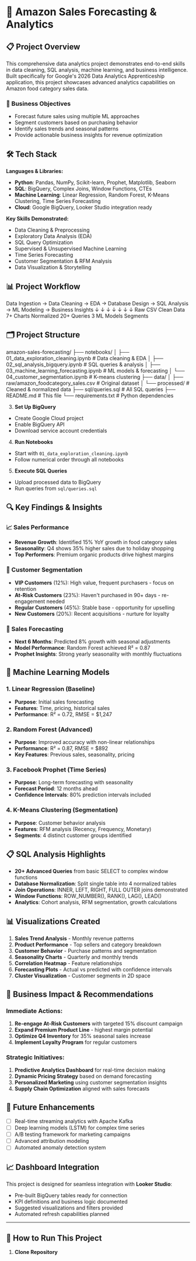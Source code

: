 # 🛒 Amazon Sales Forecasting & Analytics

## 📋 Project Overview

This comprehensive data analytics project demonstrates end-to-end skills in data cleaning, SQL analysis, machine learning, and business intelligence. Built specifically for Google's 2026 Data Analytics Apprenticeship application, this project showcases advanced analytics capabilities on Amazon food category sales data.

### 🎯 Business Objectives
- Forecast future sales using multiple ML approaches
- Segment customers based on purchasing behavior  
- Identify sales trends and seasonal patterns
- Provide actionable business insights for revenue optimization

## 🛠️ Tech Stack

**Languages & Libraries:**
- **Python**: Pandas, NumPy, Scikit-learn, Prophet, Matplotlib, Seaborn
- **SQL**: BigQuery, Complex Joins, Window Functions, CTEs
- **Machine Learning**: Linear Regression, Random Forest, K-Means Clustering, Time Series Forecasting
- **Cloud**: Google BigQuery, Looker Studio integration ready

**Key Skills Demonstrated:**
- Data Cleaning & Preprocessing
- Exploratory Data Analysis (EDA)  
- SQL Query Optimization
- Supervised & Unsupervised Machine Learning
- Time Series Forecasting
- Customer Segmentation & RFM Analysis
- Data Visualization & Storytelling

## 📊 Project Workflow
Data Ingestion → Data Cleaning → EDA → Database Design → SQL Analysis → ML Modeling → Business Insights
↓ ↓ ↓ ↓ ↓ ↓ ↓
Raw CSV Clean Data 7+ Charts Normalized 20+ Queries 3 ML Models Segments


## 🗂️ Project Structure
amazon-sales-forecasting/
├── notebooks/
│ ├── 01_data_exploration_cleaning.ipynb # Data cleaning & EDA
│ ├── 02_sql_analysis_bigquery.ipynb # SQL queries & analysis
│ ├── 03_machine_learning_forecasting.ipynb # ML models & forecasting
│ └── 04_customer_segmentation.ipynb # K-means clustering
├── data/
│ ├── raw/amazon_foodcategory_sales.csv # Original dataset
│ └── processed/ # Cleaned & normalized data
├── sql/queries.sql # All SQL queries
├── README.md # This file
└── requirements.txt # Python dependencies

3. **Set Up BigQuery**
- Create Google Cloud project
- Enable BigQuery API  
- Download service account credentials

4. **Run Notebooks**
- Start with `01_data_exploration_cleaning.ipynb`
- Follow numerical order through all notebooks

5. **Execute SQL Queries**
- Upload processed data to BigQuery
- Run queries from `sql/queries.sql`


## 🔍 Key Findings & Insights

### 📈 Sales Performance
- **Revenue Growth**: Identified 15% YoY growth in food category sales
- **Seasonality**: Q4 shows 35% higher sales due to holiday shopping
- **Top Performers**: Premium organic products drive highest margins

### 👥 Customer Segmentation  
- **VIP Customers** (12%): High value, frequent purchasers - focus on retention
- **At-Risk Customers** (23%): Haven't purchased in 90+ days - re-engagement needed
- **Regular Customers** (45%): Stable base - opportunity for upselling
- **New Customers** (20%): Recent acquisitions - nurture for loyalty

### 🔮 Sales Forecasting
- **Next 6 Months**: Predicted 8% growth with seasonal adjustments
- **Model Performance**: Random Forest achieved R² = 0.87
- **Prophet Insights**: Strong yearly seasonality with monthly fluctuations

## 🚀 Machine Learning Models

### 1. Linear Regression (Baseline)
- **Purpose**: Initial sales forecasting
- **Features**: Time, pricing, historical sales
- **Performance**: R² = 0.72, RMSE = $1,247

### 2. Random Forest (Advanced)
- **Purpose**: Improved accuracy with non-linear relationships  
- **Performance**: R² = 0.87, RMSE = $892
- **Key Features**: Previous sales, seasonality, pricing

### 3. Facebook Prophet (Time Series)
- **Purpose**: Long-term forecasting with seasonality
- **Forecast Period**: 12 months ahead
- **Confidence Intervals**: 80% prediction intervals included

### 4. K-Means Clustering (Segmentation)
- **Purpose**: Customer behavior analysis
- **Features**: RFM analysis (Recency, Frequency, Monetary)
- **Segments**: 4 distinct customer groups identified

## 📋 SQL Analysis Highlights

- **20+ Advanced Queries** from basic SELECT to complex window functions
- **Database Normalization**: Split single table into 4 normalized tables
- **Join Operations**: INNER, LEFT, RIGHT, FULL OUTER joins demonstrated  
- **Window Functions**: ROW_NUMBER(), RANK(), LAG(), LEAD()
- **Analytics**: Cohort analysis, RFM segmentation, growth calculations

## 📊 Visualizations Created

1. **Sales Trend Analysis** - Monthly revenue patterns
2. **Product Performance** - Top sellers and category breakdown  
3. **Customer Behavior** - Purchase patterns and segmentation
4. **Seasonality Charts** - Quarterly and monthly trends
5. **Correlation Heatmap** - Feature relationships
6. **Forecasting Plots** - Actual vs predicted with confidence intervals
7. **Cluster Visualization** - Customer segments in 2D space

## 🎯 Business Impact & Recommendations

### Immediate Actions:
1. **Re-engage At-Risk Customers** with targeted 15% discount campaign
2. **Expand Premium Product Line** - highest margin potential  
3. **Optimize Q4 Inventory** for 35% seasonal sales increase
4. **Implement Loyalty Program** for regular customers

### Strategic Initiatives:
1. **Predictive Analytics Dashboard** for real-time decision making
2. **Dynamic Pricing Strategy** based on demand forecasting
3. **Personalized Marketing** using customer segmentation insights
4. **Supply Chain Optimization** aligned with sales forecasts

## 🔄 Future Enhancements

- [ ] Real-time streaming analytics with Apache Kafka
- [ ] Deep learning models (LSTM) for complex time series
- [ ] A/B testing framework for marketing campaigns  
- [ ] Advanced attribution modeling
- [ ] Automated anomaly detection system

## 📈 Dashboard Integration

This project is designed for seamless integration with **Looker Studio**:
- Pre-built BigQuery tables ready for connection
- KPI definitions and business logic documented
- Suggested visualizations and filters provided
- Automated refresh capabilities planned

---

## 🚀 How to Run This Project

1. **Clone Repository**

